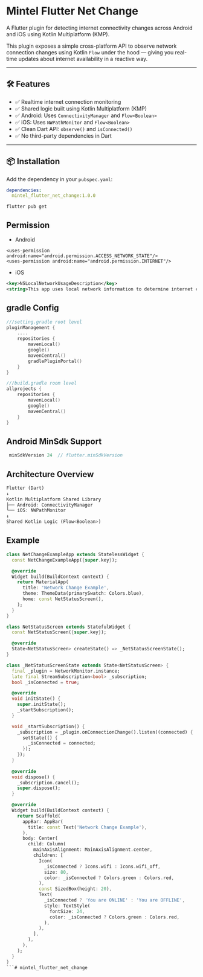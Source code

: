 # Mintel Flutter Net Change

A Flutter plugin for detecting internet connectivity changes across Android and iOS using Kotlin Multiplatform (KMP).

This plugin exposes a simple cross-platform API to observe network connection changes using Kotlin `Flow` under the hood — giving you real-time updates about internet availability in a reactive way.

---

## 🛠 Features

- ✅ Realtime internet connection monitoring
- ✅ Shared logic built using Kotlin Multiplatform (KMP)
- ✅ Android: Uses `ConnectivityManager` and `Flow<Boolean>`
- ✅ iOS: Uses `NWPathMonitor` and `Flow<Boolean>`
- ✅ Clean Dart API: `observe()` and `isConnected()`
- ✅ No third-party dependencies in Dart

---

## 📦 Installation

Add the dependency in your `pubspec.yaml`:

```yaml
dependencies:
  mintel_flutter_net_change:1.0.0
```

```shell
flutter pub get
```

## Permission
- Android
```manifest
<uses-permission android:name="android.permission.ACCESS_NETWORK_STATE"/>
<uses-permission android:name="android.permission.INTERNET"/>
```

- iOS
```xml
<key>NSLocalNetworkUsageDescription</key>
<string>This app uses local network information to determine internet connection status.</string>
```

## gradle Config
```kotlin
///setting.gradle root level
pluginManagement {
    ....
    repositories {
        mavenLocal()
        google()
        mavenCentral()
        gradlePluginPortal()
    }
}

///build.gradle room level
allprojects {
    repositories {
        mavenLocal()
        google()
        mavenCentral()
    }
}
```

## Android MinSdk Support
```kotlin
 minSdkVersion 24  // flutter.minSdkVersion
```


## Architecture Overview
```dart
Flutter (Dart)
↓
Kotlin Multiplatform Shared Library
├── Android: ConnectivityManager
└── iOS: NWPathMonitor
↓
Shared Kotlin Logic (Flow<Boolean>)
```

## Example
```dart
class NetChangeExampleApp extends StatelessWidget {
  const NetChangeExampleApp({super.key});

  @override
  Widget build(BuildContext context) {
    return MaterialApp(
      title: 'Network Change Example',
      theme: ThemeData(primarySwatch: Colors.blue),
      home: const NetStatusScreen(),
    );
  }
}

class NetStatusScreen extends StatefulWidget {
  const NetStatusScreen({super.key});

  @override
  State<NetStatusScreen> createState() => _NetStatusScreenState();
}

class _NetStatusScreenState extends State<NetStatusScreen> {
  final _plugin = NetworkMonitor.instance;
  late final StreamSubscription<bool> _subscription;
  bool _isConnected = true;

  @override
  void initState() {
    super.initState();
    _startSubscription();
  }

  void _startSubscription() {
    _subscription = _plugin.onConnectionChange().listen((connected) {
      setState(() {
        _isConnected = connected;
      });
    });
  }
  
  @override
  void dispose() {
    _subscription.cancel();
    super.dispose();
  }

  @override
  Widget build(BuildContext context) {
    return Scaffold(
      appBar: AppBar(
        title: const Text('Network Change Example'),
      ),
      body: Center(
        child: Column(
          mainAxisAlignment: MainAxisAlignment.center,
          children: [
            Icon(
              _isConnected ? Icons.wifi : Icons.wifi_off,
              size: 80,
              color: _isConnected ? Colors.green : Colors.red,
            ),
            const SizedBox(height: 20),
            Text(
              _isConnected ? 'You are ONLINE' : 'You are OFFLINE',
              style: TextStyle(
                fontSize: 24,
                color: _isConnected ? Colors.green : Colors.red,
              ),
            ),
          ],
        ),
      ),
    );
  }
}
```# mintel_flutter_net_change
